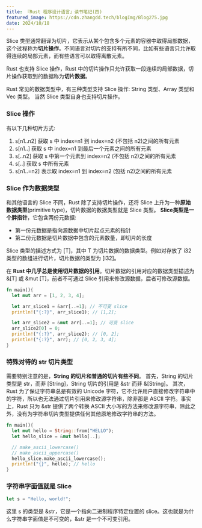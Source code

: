 ```yaml
---
title: 『Rust 程序设计语言』读书笔记(四)
featured_image: https://cdn.zhangdd.tech/blogImg/Blog275.jpg
date: 2024/10/18
---
```

Slice 类型通常翻译为切片，它表示从某个包含多个元素的容器中取得局部数据，这个过程称为**切片操作**。不同语言对切片的支持有所不同，比如有些语言只允许取得连续的局部元素，而有些语言可以取得离散元素。

Rust 也支持 Slice 操作，Rust 中的切片操作只允许获取一段连续的局部数据，切片操作获取到的数据称为**切片数据**。

Rust 常见的数据类型中，有三种类型支持 Slice 操作: String 类型、Array 类型和 Vec 类型。
当然 Slice 类型自身也支持切片操作。

### Slice 操作
有以下几种切片方式: 
1. s[n1..n2] 获取 s 中 index=n1 到 index=n2 (不包括 n2)之间的所有元素
2. s[n1..] 获取 s 中 index=n1 到最后一个元素之间的所有元素
3. s[..n2] 获取 s 中第一个元素到 index=n2 (不包括 n2)之间的所有元素
4. s[..] 获取 s 中所有元素
5. s[n1..=n2] 表示取 index=n1 到 index=n2 (包括 n2)之间的所有元素

### Slice 作为数据类型
和其他语言的 Slice 不同，Rust 除了支持切片操作，还将 Slice 上升为一种**原始数据类型**(primitive type)，切片数据的数据类型就是 Slice 类型。
**Slice类型是一个胖指针**，它包含两份元数据: 
- 第一份元数据是指向源数据中切片起点元素的指针
- 第二份元数据是切片数据中包含的元素数量，即切片的长度

Slice 类型的描述方式为 [T]，其中 T 为切片数据的数据类型。例如对存放了 i32 类型的数组进行切片，切片数据的类型为 [i32]。

在 **Rust 中几乎总是使用切片数据的引用**。切片数据的引用对应的数据类型描述为 &[T] 或 &mut [T]，前者不可通过 Slice 引用来修改源数据，后者可修改源数据。
``` rust
fn main(){
  let mut arr = [1, 2, 3, 4];

  let arr_slice1 = &arr[..=1]; // 不可变 slice
  println!("{:?}", arr_slice1); // [1,2];

  let arr_slice2 = &mut arr[..=1]; // 可变 slice
  arr_slice2[0] = 0;
  println!("{:?}", arr_slice2); // [0, 2];
  println!("{:?}", arr); // [0, 2, 3, 4];
}
```

### 特殊对待的 str 切片类型
需要特别注意的是，**String 的切片和普通的切片有些不同**。
首先，String 的切片类型是 str，而非 [String]，String 切片的引用是 &str 而非 &[String]。
其次，Rust 为了保证字符串总是有效的 Unicode 字符，它不允许用户直接修改字符串中的字符，所以也无法通过切片引用来修改源字符串，除非那是 ASCII 字符。事实上，Rust 只为 &str 提供了两个转换 ASCII 大小写的方法来修改源字符串，除此之外，没有为字符串切片类型提供任何其他原地修改字符串的方法。
``` rust
fn main(){
  let mut hello = String::from("HELLO");
  let hello_slice = &mut hello[..];

  // make_ascii_lowercase()
  // make_ascii_uppercase()
  hello_slice.make_ascii_lowercase();
  println!("{}", hello); // hello
}
```

### 字符串字面值就是 Slice
``` rust
let s = "Hello, world!";
```

这里 s 的类型是 &str，它是一个指向二进制程序特定位置的 slice。这也就是为什么字符串字面值是不可变的，&str 是一个不可变引用。